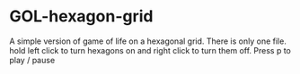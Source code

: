 # GOL-hexagon-grid

A simple version of game of life on a hexagonal grid. There is only one file. hold left click to turn hexagons on and right click to turn them off. Press p to play
/ pause
